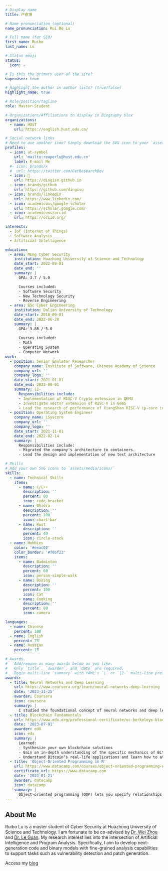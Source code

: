 ```yaml
---
# Display name
title: 卢睿博

# Name pronunciation (optional)
name_pronunciation: Rui Bo Lu

# Full name (for SEO)
first_name: Ruibo 
last_name: Lu

# Status emoji
status:
  icon: ☕️

# Is this the primary user of the site?
superuser: true

# Highlight the author in author lists? (true/false)
highlight_name: true

# Role/position/tagline
role: Master Student

# Organizations/Affiliations to display in Biography blox
organizations:
  - name: HUST
    url: https://english.hust.edu.cn/

# Social network links
# Need to use another icon? Simply download the SVG icon to your `assets/media/icons/` folder.
profiles:
  - icon: at-symbol
    url: 'mailto:reaperlu@hust.edu.cn'
    label: E-mail Me
  #- icon: brands/x
  #  url: https://twitter.com/GetResearchDev
  - icon: 
    url: https://dingiso.github.io
  - icon: brands/github
    url: https://github.com/dingiso
  - icon: brands/linkedin
    url: https://www.linkedin.com/
  - icon: academicons/google-scholar
    url: https://scholar.google.com/
  - icon: academicons/orcid
    url: https://orcid.org/

interests:
  - IoT (Internet of Things)
  - Software Analysis
  - Artificial Intelligence

education:
  - area: MEng Cyber Security
    institution: Huazhong University of Science and Technology
    date_start: 2022-09-01
    date_end: ''
    summary: |
      GPA: 3.7 / 5.0

      Courses included:
      - Software Security
      - New Technology Security
      - Reverse Engineering
  - area: BSc Cyber Engineering
    institution: Dalian University of Technology
    date_start: 2018-09-01
    date_end: 2022-06-28
    summary: |
      GPA: 3.86 / 5.0
      
      Courses included:
      - Math
      - Operating System
      - Computer Network
work:
  - position: Senior Emulator Researcher
    company_name: Institute of Software, Chinese Academy of Science
    company_url: ''
    company_logo: ''
    date_start: 2021-01-01
    date_end: 2023-08-01
    summary: |2-
      Responsibilities include:
      - Implementation of RISC-V Crypto extension in QEMU
      - Investigate vector extension of RISC-V in Gem5
      - Lead the research of performance of XiangShan RISC-V ip-core in Sparta
  - position: Operating System Engineer
    company_name: iSyscore
    company_url: ''
    company_logo: ''
    date_start: 2021-11-01
    date_end: 2022-02-14
    summary: |
      Responsibilities include:
      - Migrated the company's architecture to containers.
      - Lead the design and implementation of new test architecture

# Skills
# Add your own SVG icons to `assets/media/icons/`
skills:
  - name: Technical Skills
    items:
      - name: C/C++
        description: ''
        percent: 80
        icon: code-bracket
      - name: Ghidra
        description: ''
        percent: 100
        icon: chart-bar
      - name: Rust
        description: ''
        percent: 40
        icon: circle-stack
  - name: Hobbies
    color: '#eeac02'
    color_border: '#f0bf23'
    items:
      - name: Badminton
        description: ''
        percent: 60
        icon: person-simple-walk
      - name: Boxing
        description: ''
        percent: 100
        icon: cat
      - name: Cooking
        description: ''
        percent: 80
        icon: camera

languages:
  - name: Chinese
    percent: 100
  - name: English
    percent: 75
  - name: Russian
    percent: 15

# Awards.
#   Add/remove as many awards below as you like.
#   Only `title`, `awarder`, and `date` are required.
#   Begin multi-line `summary` with YAML's `|` or `|2-` multi-line prefix and indent 2 spaces below.
awards:
  - title: Neural Networks and Deep Learning
    url: https://www.coursera.org/learn/neural-networks-deep-learning
    date: '2023-11-25'
    awarder: Coursera
    icon: coursera
    summary: |
      I studied the foundational concept of neural networks and deep learning. By the end, I was familiar with the significant technological trends driving the rise of deep learning; build, train, and apply fully connected deep neural networks; implement efficient (vectorized) neural networks; identify key parameters in a neural network’s architecture; and apply deep learning to your own applications.
  - title: Blockchain Fundamentals
    url: https://www.edx.org/professional-certificate/uc-berkeleyx-blockchain-fundamentals
    date: '2023-07-01'
    awarder: edX
    icon: edx
    summary: |
      Learned:
      - Synthesize your own blockchain solutions
      - Gain an in-depth understanding of the specific mechanics of Bitcoin
      - Understand Bitcoin’s real-life applications and learn how to attack and destroy Bitcoin, Ethereum, smart contracts and Dapps, and alternatives to Bitcoin’s Proof-of-Work consensus algorithm
  - title: 'Object-Oriented Programming in R'
    url: https://www.datacamp.com/courses/object-oriented-programming-with-s3-and-r6-in-r
    certificate_url: https://www.datacamp.com
    date: '2023-01-21'
    awarder: datacamp
    icon: datacamp
    summary: |
      Object-oriented programming (OOP) lets you specify relationships between functions and the objects that they can act on, helping you manage complexity in your code. This is an intermediate level course, providing an introduction to OOP, using the S3 and R6 systems. S3 is a great day-to-day R programming tool that simplifies some of the functions that you write. R6 is especially useful for industry-specific analyses, working with web APIs, and building GUIs.
---
```


## About Me

Ruibo Lu is a master student of Cyber Security at Huazhong University of Science and Technology. I am fortunate to be co-advised by [Dr. Wei Zhou](https://weizhou.netlify.app/) and [Dr. Le Guan](https://guanle.org/). My research interest lies into the intersection of Artificial Intelligence and Program Analysis. Specifically, I aim to develop next-generation code and binary models with fine-grained analysis capabilities to support tasks such as vulnerability detection and patch generation.

Access my [blog](https://dingiso.github.io)
